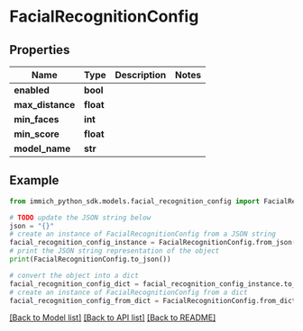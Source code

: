 # FacialRecognitionConfig


## Properties

Name | Type | Description | Notes
------------ | ------------- | ------------- | -------------
**enabled** | **bool** |  | 
**max_distance** | **float** |  | 
**min_faces** | **int** |  | 
**min_score** | **float** |  | 
**model_name** | **str** |  | 

## Example

```python
from immich_python_sdk.models.facial_recognition_config import FacialRecognitionConfig

# TODO update the JSON string below
json = "{}"
# create an instance of FacialRecognitionConfig from a JSON string
facial_recognition_config_instance = FacialRecognitionConfig.from_json(json)
# print the JSON string representation of the object
print(FacialRecognitionConfig.to_json())

# convert the object into a dict
facial_recognition_config_dict = facial_recognition_config_instance.to_dict()
# create an instance of FacialRecognitionConfig from a dict
facial_recognition_config_from_dict = FacialRecognitionConfig.from_dict(facial_recognition_config_dict)
```
[[Back to Model list]](../README.md#documentation-for-models) [[Back to API list]](../README.md#documentation-for-api-endpoints) [[Back to README]](../README.md)



